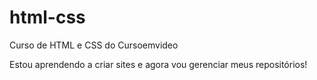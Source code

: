 # html-css
 Curso de HTML e CSS do Cursoemvideo

Estou aprendendo a criar sites e agora vou gerenciar meus repositórios!